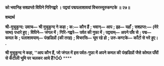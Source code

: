 **को भवानिह सश्प्राप्तो विपिने गिरिगह्वरे ।** **पद्वयां पद्मपलाशावयां विचरस्युरुकण्टके ॥ २७॥** 

**शब्दार्थ** 

**श्री-मुचुकुन्द: उवाच—** **श्री मुचुकुन्द ने कहा** **; क:—** **कौन हैं** **; भवान्—** **आप** **; इह—** **यहाँ** **; सश्प्राप्त:—** **(मेरे साथ) पधारे हुए** **;** **विपिने—** **जंगल में** **; गिरि-गह्वरे—** **पर्वत की गुफा में** **; पद्वयाम्—** **अपने पाँव से** **; पद्म—** **कमल के** **; पलाशावयाम्—** **पंखडिय़ों** **(की तरह)** **; विचरसि—** **घूम रहे हो** **; उरु-कण्टके—** **काँटों से भरे हुए।** **.** 

**श्री मुचुकुन्द ने कहा, ''आप कौन हैं, जो जंगल में इस पर्वत-गुफा में अपने कमल की** **पंखडिय़ों जैसे कोमल पाँवों से कँटीली भूमि पर चलकर आये हैं?ÓÓ** **** 